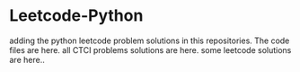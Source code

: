 # Leetcode-Python
adding the python leetcode problem solutions in this repositories. 
The code files are here.
all CTCI problems solutions are here.
some leetcode solutions are here..

































































































































































































































































































































































































































































































































































































































































































































































































































































































































































































































































































































































